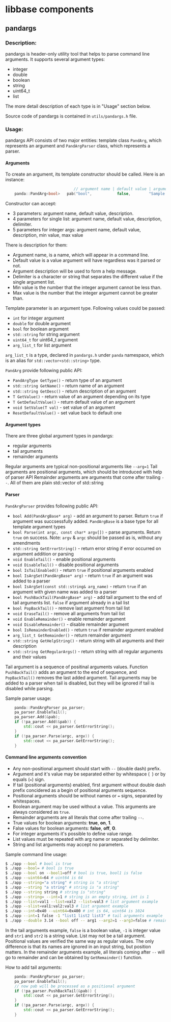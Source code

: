 # libbase components

## pandargs

### Description:

pandargs is header-only utility tool that helps to parse command line arguments. It supports several argument types:
- integer
- double
- boolean
- string
- uint64_t
- list

The more detail description of each type is in "Usage" section below.

Source code of pandargs is contained in `utils/pandargs.h` file.

### Usage:

pandargs API consists of two major entities: template class `PandArg`, which represents an argument and `PandArgParser` class, which represents a parser.

#### Arguments

To create an argument, its template constructor should be called. Here is an instance:

```c++
                              // argument name | default value | argument description
    panda::PandArg<bool>   pab("bool",           false,        "Sample boolean argument");
```

Constructor can accept: 
- 3 parameters: argument name, default value, description.
- 4 parameters for single list: argument name, default value, description, delimiter.
- 5 parameters for integer args: argument name, default value, description, min value, max value

There is description for them:
- Argument name, is a name, which will appear in a command line.
- Default value is a value argument will have regardless was it parsed or not.
- Argument description will be used to form a help message.
- Delimiter is a character or string that separates the different value if the single argument list.
- Min value is the number that the integer argument cannot be less than.
- Max value is the number that the integer argument cannot be greater than.

Template parameter is an argument type. Following values could be passed:
- `int` for integer argument
- `double` for double argument
- `bool` for boolean argument
- `std::string` for string argument
- `uint64_t` for uint64_t argument
- `arg_list_t` for list argument

`arg_list_t` is a type, declared in `pandargs.h` under `panda` namespace, which is an alias for `std::vector<std::string>` type.

`PandArg` provide following public API:
- `PandArgType GetType()` - return type of an argument
- `std::string GetName()` - return name of an argument
- `std::string GetDesc()` - return description of an argument
- `T GetValue()` - return value of an argument depending on its type
- `T GetDefaultValue()` - return default value of an argument
- `void SetValue(T val)` - set value of an argument
- `ResetDefaultValue()` - set value back to default one

#### Argument types
There are three global argument types in pandargs:
- regular arguments
- tail arguments
- remainder arguments

Regular arguments are typical non-positional arguments like ```--arg=1```
Tail arguments are positional arguments, which should be introduced with help of parser API
Remainder arguments are arguments that come after trailing `--`. All of them are plain std::vector of std::string

#### Parser

`PandArgParser` provides following public API:
- `bool Add(PandArgBase* arg)` - add an argument to parser. Return `true` if argument was succsessfully added. `PandArgBase` is a base type for all template argument types
- `bool Parse(int argc, const char* argv[])` - parse arguments. Return `true` on success. Note: `argv` & `argc` should be passed as is, without any amendments
- `std::string GetErrorString()` - return error string if error occurred on argument addition or parsing
- `void EnableTail()` - enable positional arguments
- `void DisableTail()` - disable positional arguments
- `bool IsTailEnabled()` - return `true` if positional arguments enabled
- `bool IsArgSet(PandArgBase* arg)` - return `true` if an argument was added to a parser
- `bool IsArgSet(const std::string& arg_name)` - return `true` if an argument with given name was added to a parser
- `bool PushBackTail(PandArgBase* arg)` - add tail argument to the end of tail arguments list. `false` if argument already in a tail list
- `bool PopBackTail()` - remove last argument from tail list
- `void EraseTail()` - remove all arguments from tail list
- `void EnableRemainder()` - enable remainder argument
- `void DisableRemainder()` - disable remainder argument
- `bool IsRemainderEnabled()` - return `true` if remainder argument enabled
- `arg_list_t GetRemainder()` - return remainder argument
- `std::string GetHelpString()` - return string with all arguments and their description
- `std::string GetRegularArgs()` - return string with all regular arguments and their values

Tail argument is a sequence of positinal arguments values. Function ```PushBackTail()``` adds an argument to the end of sequence, and ```PopBackTail()``` removes the last added argument. Tail arguments may be added to a parser when tail is disabled, but they will be ignored if tail is disabled while parsing.

Sample parser usage:
```c++
    panda::PandArgParser pa_parser;
    pa_parser.EnableTail();
    pa_parser.Add(&pab);
    if (!pa_parser.Add(&pab)) {
        std::cout << pa_parser.GetErrorString();
    }
    if (!pa_parser.Parse(argc, argv)) {
        std::cout << pa_parser.GetErrorString();
    }
```

#### Command line arguments convention

- Any non-positional argument should start with `--` (double dash) prefix.
- Argument and it's value may be separated either by whitespace (` `) or by equals (`=`) sign.
- If tail (positional arguments) enabled, first argument without double dash prefix concidered as a begin of positional arguments sequence.
- Positional arguments should be without names or `=` signs, separated by whitespaces.
- Boolean argument may be used without a value. This arguments are always considered as `true`.
- Remainder arguments are all literals that come after trailing `--`.
- True values for boolean arguments: **true**, **on**, **1**.
- False values for boolean arguments: **false**, **off**, **0**.
- For integer arguments it's possible to define value range.
- List values must be repeated with arg name or separated by delimiter.
- String and list arguments may accept no parameters.

Sample command line usage:
```bash
$ ./app --bool # bool is true
$ ./app --bool= # bool is true
$ ./app --bool on --bool1=off # bool is true, bool1 is false
$ ./app --uint64=64 # uint64 is 64
$ ./app --string="a string" # string is "a string"
$ ./app --string "a string" # string is "a string"
$ ./app --string string # string is "string"
$ ./app --string= --int=1 # string is an empty string, int is 1
$ ./app --list=val1 --list=val2 --list=val3 # list argument example
$ ./app --slist=val1:val2:val3 # list argument example
$ ./app --int=0x40 --uint64=0x400 # int is 64, uint64 is 1024
$ ./app --int=1 false -1 "list1 list2 list3" # tail arguments example
$ ./app --double 3.14 --bool off -- arg1 --arg2=1 --arg3=false # remainder arguments example
```
In the tail arguments example, `false` is a boolean value, `-1` is integer value and `str1` and `str2` is a string value. List may not be a tail argument. Positional values are verified the same way as regular values. The only difference is that its names are ignored in an input string, but position matters.
In the remainder arguments example, all literals coming after `--` will go to remainder and can be obtained by `GetRemainder()` function.

How to add tail arguments:
```c++
    panda::PandArgParser pa_parser;
    pa_parser.EnableTail();
    // now pab will be processed as a positional argument
    if (!pa_parser.PushBackTail(&pab)) {
        std::cout << pa_parser.GetErrorString();
    }
    if (!pa_parser.Parse(argc, argv)) {
        std::cout << pa_parser.GetErrorString();
    }
```

